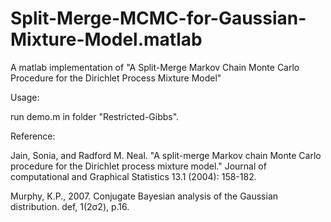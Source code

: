 # Split-Merge-MCMC-for-Gaussian-Mixture-Model.matlab
A matlab implementation of "A Split-Merge Markov Chain Monte Carlo Procedure for the Dirichlet Process Mixture Model"

Usage:

run demo.m in folder "Restricted-Gibbs".





Reference:

Jain, Sonia, and Radford M. Neal. "A split-merge Markov chain Monte Carlo procedure for the Dirichlet process mixture model." Journal of computational and Graphical Statistics 13.1 (2004): 158-182.

Murphy, K.P., 2007. Conjugate Bayesian analysis of the Gaussian distribution. def, 1(2σ2), p.16.
